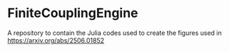 # FiniteCouplingEngine
A repository to contain the Julia codes used to create the figures used in https://arxiv.org/abs/2506.01852
